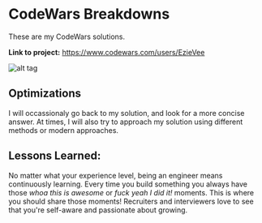 # CodeWars Breakdowns

These are my CodeWars solutions.

**Link to project:** https://www.codewars.com/users/EzieVee

![alt tag](https://images.pexels.com/photos/6424586/pexels-photo-6424586.jpeg?cs=srgb&dl=pexels-nemuel-sereti-6424586.jpg&fm=jpg)


## Optimizations

I will occassionaly go back to my solution, and look for a more concise answer. At times, I will also try to approach my solution using different methods or modern approaches.

## Lessons Learned:

No matter what your experience level, being an engineer means continuously learning. Every time you build something you always have those *whoa this is awesome* or *fuck yeah I did it!* moments. This is where you should share those moments! Recruiters and interviewers love to see that you're self-aware and passionate about growing.

